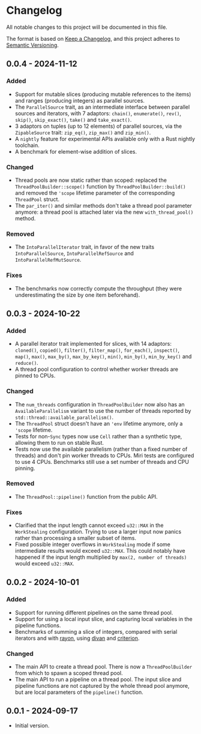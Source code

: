 # Changelog

All notable changes to this project will be documented in this file.

The format is based on [Keep a Changelog](https://keepachangelog.com/en/1.1.0/),
and this project adheres to
[Semantic Versioning](https://semver.org/spec/v2.0.0.html).

## 0.0.4 - 2024-11-12

### Added

- Support for mutable slices (producing mutable references to the items) and
  ranges (producing integers) as parallel sources.
- The `ParallelSource` trait, as an intermediate interface between parallel
  sources and iterators, with 7 adaptors: `chain()`, `enumerate()`, `rev()`,
  `skip()`, `skip_exact()`, `take()` and `take_exact()`.
- 3 adaptors on tuples (up to 12 elements) of parallel sources, via the
  `ZipableSource` trait: `zip_eq()`, `zip_max()` and `zip_min()`.
- A `nightly` feature for experimental APIs available only with a Rust nightly
  toolchain.
- A benchmark for element-wise addition of slices.

### Changed

- Thread pools are now static rather than scoped: replaced the
  `ThreadPoolBuilder::scope()` function by `ThreadPoolBuilder::build()` and
  removed the `'scope` lifetime parameter of the corresponding `ThreadPool`
  struct.
- The `par_iter()` and similar methods don't take a thread pool parameter
  anymore: a thread pool is attached later via the new `with_thread_pool()`
  method.

### Removed

- The `IntoParallelIterator` trait, in favor of the new traits
  `IntoParallelSource`, `IntoParallelRefSource` and `IntoParallelRefMutSource`.

### Fixes

- The benchmarks now correctly compute the throughput (they were underestimating
  the size by one item beforehand).

## 0.0.3 - 2024-10-22

### Added

- A parallel iterator trait implemented for slices, with 14 adaptors:
  `cloned()`, `copied()`, `filter()`, `filter_map()`, `for_each()`, `inspect()`,
  `map()`, `max()`, `max_by()`, `max_by_key()`, `min()`, `min_by()`,
  `min_by_key()` and `reduce()`.
- A thread pool configuration to control whether worker threads are pinned to
  CPUs.

### Changed

- The `num_threads` configuration in `ThreadPoolBuilder` now also has an
  `AvailableParallelism` variant to use the number of threads reported by
  `std::thread::available_parallelism()`.
- The `ThreadPool` struct doesn't have an `'env` lifetime anymore, only a
  `'scope` lifetime.
- Tests for non-`Sync` types now use `Cell` rather than a synthetic type,
  allowing them to run on stable Rust.
- Tests now use the available parallelism (rather than a fixed number of
  threads) and don't pin worker threads to CPUs. Miri tests are configured to
  use 4 CPUs. Benchmarks still use a set number of threads and CPU pinning.

### Removed

- The `ThreadPool::pipeline()` function from the public API.

### Fixes

- Clarified that the input length cannot exceed `u32::MAX` in the `WorkStealing`
  configuration. Trying to use a larger input now panics rather than processing
  a smaller subset of items.
- Fixed possible integer overflows in `WorkStealing` mode if some intermediate
  results would exceed `u32::MAX`. This could notably have happened if the input
  length multiplied by `max(2, number of threads)` would exceed `u32::MAX`.

## 0.0.2 - 2024-10-01

### Added

- Support for running different pipelines on the same thread pool.
- Support for using a local input slice, and capturing local variables in the
  pipeline functions.
- Benchmarks of summing a slice of integers, compared with serial iterators and
  with [rayon](https://docs.rs/rayon), using [divan](https://docs.rs/divan) and
  [criterion](https://docs.rs/criterion).

### Changed

- The main API to create a thread pool. There is now a `ThreadPoolBuilder` from
  which to spawn a scoped thread pool.
- The main API to run a pipeline on a thread pool. The input slice and pipeline
  functions are not captured by the whole thread pool anymore, but are local
  parameters of the `pipeline()` function.

## 0.0.1 - 2024-09-17

- Initial version.
